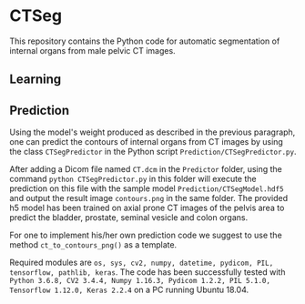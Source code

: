 # CTSeg

This repository contains the Python code for automatic segmentation of internal organs from male pelvic CT images.

## Learning


## Prediction

Using the model's weight produced as described in the previous paragraph, one can predict the contours of internal organs from CT images by using the class `CTSegPredictor` in the Python script `Prediction/CTSegPredictor.py`.

After adding a Dicom file named `CT.dcm` in the `Predictor` folder, using the command `python CTSegPredictor.py` in this folder will execute the prediction on this file with the sample model `Prediction/CTSegModel.hdf5` and output the result image `contours.png` in the same folder. The provided h5 model has been trained on axial prone CT images of the pelvis area to predict the bladder, prostate, seminal vesicle and colon organs.

For one to implement his/her own prediction code we suggest to use the method `ct_to_contours_png()` as a template.

Required modules are `os, sys, cv2, numpy, datetime, pydicom, PIL, tensorflow, pathlib, keras`. The code has been successfully tested with `Python 3.6.8, CV2 3.4.4, Numpy 1.16.3, Pydicom 1.2.2, PIL 5.1.0, Tensorflow 1.12.0, Keras 2.2.4` on a PC running Ubuntu 18.04.
